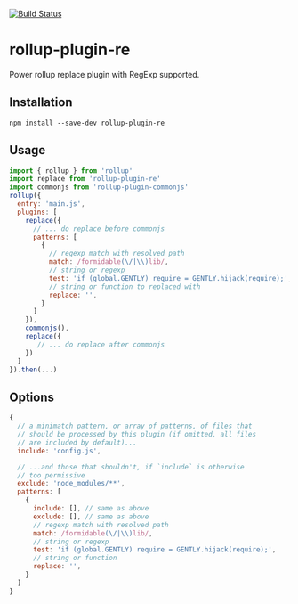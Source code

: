 [![Build Status](https://travis-ci.org/jetiny/rollup-plugin-re.svg?branch=master)](https://travis-ci.org/jetiny/rollup-plugin-re)

# rollup-plugin-re

Power rollup replace plugin with RegExp supported.

## Installation

```
npm install --save-dev rollup-plugin-re
```

## Usage
```js
import { rollup } from 'rollup'
import replace from 'rollup-plugin-re'
import commonjs from 'rollup-plugin-commonjs'
rollup({
  entry: 'main.js',
  plugins: [
    replace({
      // ... do replace before commonjs
      patterns: [
        {
          // regexp match with resolved path
          match: /formidable(\/|\\)lib/, 
          // string or regexp
          test: 'if (global.GENTLY) require = GENTLY.hijack(require);', 
          // string or function to replaced with
          replace: '',
        }
      ]
    }),
    commonjs(),
    replace({
       // ... do replace after commonjs
    })
  ]
}).then(...)
```

## Options

```javascript
{
  // a minimatch pattern, or array of patterns, of files that
  // should be processed by this plugin (if omitted, all files
  // are included by default)...
  include: 'config.js',

  // ...and those that shouldn't, if `include` is otherwise
  // too permissive
  exclude: 'node_modules/**',
  patterns: [
    {
      include: [], // same as above
      exclude: [], // same as above
      // regexp match with resolved path
      match: /formidable(\/|\\)lib/, 
      // string or regexp
      test: 'if (global.GENTLY) require = GENTLY.hijack(require);', 
      // string or function
      replace: '',
    }
  ]
}
```